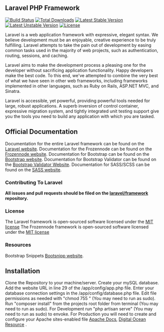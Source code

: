## Laravel PHP Framework

[![Build Status](https://travis-ci.org/laravel/framework.svg)](https://travis-ci.org/laravel/framework)
[![Total Downloads](https://poser.pugx.org/laravel/framework/downloads.svg)](https://packagist.org/packages/laravel/framework)
[![Latest Stable Version](https://poser.pugx.org/laravel/framework/v/stable.svg)](https://packagist.org/packages/laravel/framework)
[![Latest Unstable Version](https://poser.pugx.org/laravel/framework/v/unstable.svg)](https://packagist.org/packages/laravel/framework)
[![License](https://poser.pugx.org/laravel/framework/license.svg)](https://packagist.org/packages/laravel/framework)

Laravel is a web application framework with expressive, elegant syntax. We believe development must be an enjoyable, creative experience to be truly fulfilling. Laravel attempts to take the pain out of development by easing common tasks used in the majority of web projects, such as authentication, routing, sessions, and caching.

Laravel aims to make the development process a pleasing one for the developer without sacrificing application functionality. Happy developers make the best code. To this end, we've attempted to combine the very best of what we have seen in other web frameworks, including frameworks implemented in other languages, such as Ruby on Rails, ASP.NET MVC, and Sinatra.

Laravel is accessible, yet powerful, providing powerful tools needed for large, robust applications. A superb inversion of control container, expressive migration system, and tightly integrated unit testing support give you the tools you need to build any application with which you are tasked.

## Official Documentation

Documentation for the entire Laravel framework can be found on the [Laravel website](http://laravel.com/docs).
Documentation for the Frozennode can be found on the [Frozennode website](http://administrator.frozennode.com/).
Documentation for Bootstrap can be found on the [Bootstrap website](http://getbootstrap.com/).
Documentation for Bootstrap Validator can be found on the [Bootstrap Validator Website](http://formvalidation.io/).
Documentation for SASS/SCSS can be found on the [SASS website](http://sass-lang.com/).

### Contributing To Laravel

**All issues and pull requests should be filed on the [laravel/framework](http://github.com/laravel/framework) repository.**

### License

The Laravel framework is open-sourced software licensed under the [MIT license](http://opensource.org/licenses/MIT)
The Frozennode framework is open-sourced software licensed under the [MIT license](http://opensource.org/licenses/MIT)

### Resources

Bootstrap Snippets [Bootsnipp website](http://bootsnipp.com/).

## Installation

Clone the Repository to your machine/server.
Create your mySQL database.
Add the website URL in line 29 of the /app/config/app.php file.
Enter your database connection settings in the /app/config/database.php file.
Edit file permissions as needed with "chmod 755 <project folder>" (You may need to run as sudo).
Run "composer install" from the projects root folder from terminal (You may need to run as sudo).
For Development run "php artisan serve" (You may need to run as sudo) to envoke.
For Production you will need to create and configure your Apache sites-enabled file [Apache Docs](http://httpd.apache.org/docs/current/vhosts/examples.html), [Digital Ocean Resource](https://www.digitalocean.com/community/tutorials/how-to-set-up-apache-virtual-hosts-on-ubuntu-14-04-lts) . 
